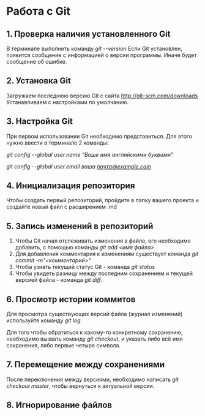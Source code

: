 # Работа с Git

## 1. Проверка наличия установленного Git

В терминале выполнить команду *git --version*
Если Git установлен, появится сообщение с информацией о версии программы. Иначе будет сообщение об ошибке.

## 2. Установка Git
Загружаем последнюю версию Git с сайта http://git-scm.com/downloads
Устанавливаем с настройками по умолчанию.

## 3. Настройка Git
При первом использовании Git необходимо представиться. Для этого нужно ввести в терминале 2 команды:

*git config --global user.name "Ваше имя английскими буквами"*

*git config --global user.email ваша почта@example.com*

## 4. Инициализация репозитория
Чтобы создать первый репозиторий, пройдите в папку вашего проекта и создайте новый файл с расширением .md

## 5. Запись изменений в репозиторий
1. Чтобы Git начал отслеживать изменения в файле, его необходимо добавить, с помощью команды *git add <имя файла>*.
2. Для добавления комментария к изменениям существует команда *git commit -m"<комментарий>"*
3. Чтобы узнать текущий статус Git - команда *git status*
4. Чтобы увидеть разницу между последним сохранением и текущей версией файла - команда *git diff*.

## 6. Просмотр истории коммитов
Для просмотра существующих версий файла (журнал изменений) используйте команду *git log*.

Для того чтобы обратиться к какому-то конкретному сохранению, необходимо вызвать команду *git checkout*, и указать либо всё имя сохранения, либо первые четыре символа.

## 7. Перемещение между сохранениями
После переключения между версиями, необходимо написать *git checkout master*, чтобы вернуться к актуальной версии.

## 8. Игнорирование файлов